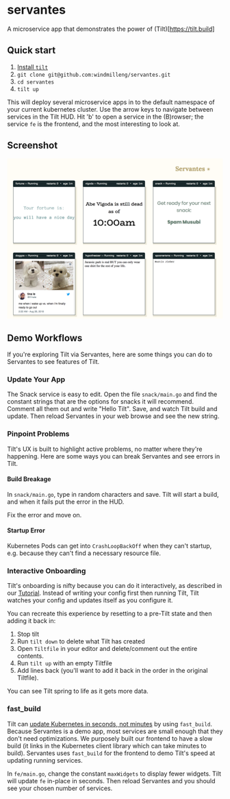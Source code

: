 # servantes
A microservice app that demonstrates the power of (Tilt)[https://tilt.build]

## Quick start
1. [Install `tilt`](https://github.com/windmilleng/tilt#installing)
2. `git clone git@github.com:windmilleng/servantes.git`
3. `cd servantes`
4. `tilt up`

This will deploy several microservice apps in to the default namespace of your current kubernetes cluster. Use the arrow keys to navigate between services in the Tilt HUD. Hit 'b' to open a service in the (B)rowser; the service `fe` is the frontend, and the most interesting to look at.

## Screenshot
![Screenshot of Servantes](/images/frontend.png)

## Demo Workflows
If you're exploring Tilt via Servantes, here are some things you can do to Servantes to see features of Tilt.

### Update Your App
The Snack service is easy to edit. Open the file `snack/main.go` and find the constant strings that are the options for snacks it will recommend. Comment all them out and write "Hello Tilt". Save, and watch Tilt build and update. Then reload Servantes in your web browse and see the new string.

### Pinpoint Problems
Tilt's UX is built to highlight active problems, no matter where they're happening. Here are some ways you can break Servantes and see errors in Tilt.

#### Build Breakage
In `snack/main.go`, type in random characters and save. Tilt will start a build, and when it fails put the error in the HUD.

Fix the error and move on.

#### Startup Error
Kubernetes Pods can get into `CrashLoopBackOff` when they can't startup, e.g. because they can't find a necessary resource file.

### Interactive Onboarding
Tilt's onboarding is nifty because you can do it interactively, as described in our [Tutorial](https://docs.tilt.build/tutorial.html). Instead of writing your config first then running Tilt, Tilt watches your config and updates itself as you configure it.

You can recreate this experience by resetting to a pre-Tilt state and then adding it back in:
1. Stop tilt
2. Run `tilt down` to delete what Tilt has created
3. Open `Tiltfile` in your editor and delete/comment out the entire contents.
4. Run `tilt up` with an empty Tiltfile
5. Add lines back (you'll want to add it back in the order in the original Tiltfile).

You can see Tilt spring to life as it gets more data.

### fast_build
Tilt can [update Kubernetes in seconds, not minutes](https://medium.com/windmill-engineering/how-tilt-updates-kubernetes-in-seconds-not-minutes-28ddffe2d79f) by using `fast_build`. Because Servantes is a demo app, most services are small enough that they don't need optimizations. We purposely built our frontend to have a slow build (it links in the Kubernetes client library which can take minutes to build). Servantes uses `fast_build` for the frontend to demo Tilt's speed at updating running services.

In `fe/main.go`, change the constant `maxWidgets` to display fewer widgets. Tilt will update `fe` in-place in seconds. Then reload Servantes and you should see your chosen number of services.
